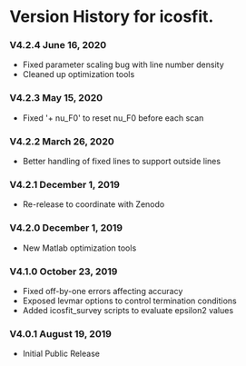 # Version History for icosfit.

### V4.2.4 June 16, 2020

  * Fixed parameter scaling bug with line number density
  * Cleaned up optimization tools

### V4.2.3 May 15, 2020

  * Fixed '+ nu_F0' to reset nu_F0 before each scan

### V4.2.2 March 26, 2020

  * Better handling of fixed lines to support outside lines

### V4.2.1 December 1, 2019

  * Re-release to coordinate with Zenodo

### V4.2.0 December 1, 2019

  * New Matlab optimization tools

### V4.1.0 October 23, 2019

  * Fixed off-by-one errors affecting accuracy
  * Exposed levmar options to control termination conditions
  * Added icosfit_survey scripts to evaluate epsilon2 values

### V4.0.1 August 19, 2019

  * Initial Public Release
